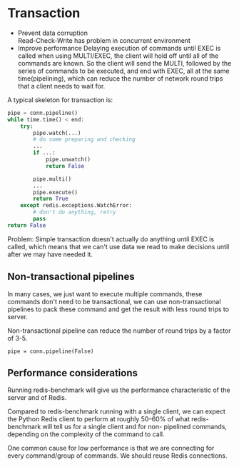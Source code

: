 # Transaction

- Prevent data corruption  
    Read-Check-Write has problem in concurrent environment
- Improve performance
    Delaying execution of commands until EXEC is called when using MULTI/EXEC, the client will hold off until all of the commands are known. So the client will send the MULTI, followed by the series of commands to be executed, and end with EXEC, all at the same time(pipelining), which can reduce the number of network round trips that a client needs to wait for.

A typical skeleton for transaction is:

```python
pipe = conn.pipeline()
while time.time() < end:
    try:
        pipe.watch(...)
        # do some preparing and checking
        ...
        if ...:
            pipe.unwatch()
            return False

        pipe.multi()
        ...
        pipe.execute()
        return True
    except redis.exceptions.WatchError:
        # don't do anything, retry
        pass
return False
```

Problem: Simple transaction doesn't actually do anything until EXEC is called, which means that we can't use data we read to make decisions until after we may have needed it.

## Non-transactional pipelines

In many cases, we just want to execute multiple commands, these commands don't need to be transactional, we can use non-transactional pipelines to pack these command and get the result with less round trips to server.

Non-transactional pipeline can reduce the number of round trips by a factor of 3-5.

```redis
pipe = conn.pipeline(False)
```

## Performance considerations

Running redis-benchmark will give us the performance characteristic of the server and of Redis.

Compared to redis-benchmark running with a single client, we can expect the Python Redis client to perform at roughly 50–60% of what redis-benchmark will tell us for a single client and for non- pipelined commands, depending on the complexity of the command to call.

One common cause for low performance is that we are connecting for every command/group of commands. We should reuse Redis connections.
